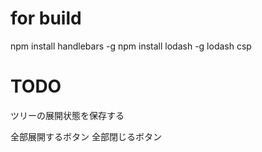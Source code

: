 
# for build
npm install handlebars -g
npm install lodash -g
lodash csp


# TODO

ツリーの展開状態を保存する

全部展開するボタン
全部閉じるボタン

